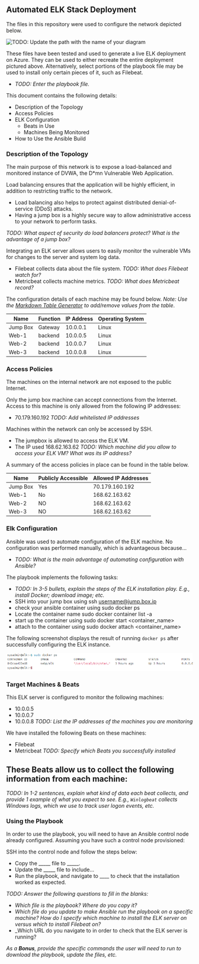 ## Automated ELK Stack Deployment

The files in this repository were used to configure the network depicted below.

![TODO: Update the path with the name of your diagram](images/diagram_filename.png)

These files have been tested and used to generate a live ELK deployment on Azure. They can be used to either recreate the entire deployment pictured above. Alternatively, select portions of the playbook file may be used to install only certain pieces of it, such as Filebeat.

  - _TODO: Enter the playbook file._

This document contains the following details:
- Description of the Topology
- Access Policies
- ELK Configuration
  - Beats in Use
  - Machines Being Monitored
- How to Use the Ansible Build


### Description of the Topology

The main purpose of this network is to expose a load-balanced and monitored instance of DVWA, the D*mn Vulnerable Web Application.

Load balancing ensures that the application will be highly efficient, in addition to restricting traffic to the network.
- Load balancing also helps to protect against distributed denial-of-service (DDoS) attacks.
- Having a jump box is a highly secure way to allow administrative access to your network to perform tasks.

 _TODO: What aspect of security do load balancers protect? What is the advantage of a jump box?_

Integrating an ELK server allows users to easily monitor the vulnerable VMs for changes to the server and system log data.
- Filebeat collects data about the file system.
_TODO: What does Filebeat watch for?_
- Metricbeat collects machine metrics.
 _TODO: What does Metricbeat record?_

The configuration details of each machine may be found below.
_Note: Use the [Markdown Table Generator](http://www.tablesgenerator.com/markdown_tables) to add/remove values from the table_.

| Name     | Function | IP Address | Operating System |
|----------|----------|------------|------------------|
| Jump Box | Gateway  | 10.0.0.1   | Linux            |
| Web-1    | backend  | 10.0.0.5   | Linux            |
| Web-2    | backend  | 10.0.0.7   | Linux            |
| Web-3    | backend  | 10.0.0.8   | Linux            |

### Access Policies

The machines on the internal network are not exposed to the public Internet. 

Only the jump box machine can accept connections from the Internet. Access to this machine is only allowed from the following IP addresses:
- 70.179.160.192 
_TODO: Add whitelisted IP addresses_

Machines within the network can only be accessed by SSH.
- The jumpbox is allowed to access the ELK VM.
 - The IP used 168.62.163.62 
 _TODO: Which machine did you allow to access your ELK VM? What was its IP address?_

A summary of the access policies in place can be found in the table below.

| Name     | Publicly Accessible | Allowed IP Addresses |
|----------|---------------------|----------------------|
| Jump Box | Yes                 | 70.179.160.192       |
| Web-1    | No                  | 168.62.163.62        |
| Web-2    | NO                  | 168.62.163.62        |
| Web-3    | NO                  | 168.62.163.62        |

### Elk Configuration

Ansible was used to automate configuration of the ELK machine. No configuration was performed manually, which is advantageous because...
- _TODO: What is the main advantage of automating configuration with Ansible?_

The playbook implements the following tasks:
- _TODO: In 3-5 bullets, explain the steps of the ELK installation play. E.g., install Docker; download image; etc._
- SSH into your jump box using ssh username@jump.box.ip
- check your ansible container using sudo docker ps
- Locate the container name sudo docker container list -a
- start up the container using sudo docker start <container_name>
- attach to the container using sudo docker attach <container_name>

The following screenshot displays the result of running `docker ps` after successfully configuring the ELK instance.

![TODO: Update the path with the name of your screenshot of docker ps output](images/docker_ps_output.png)

### Target Machines & Beats
This ELK server is configured to monitor the following machines:
- 10.0.0.5
- 10.0.0.7
- 10.0.0.8
_TODO: List the IP addresses of the machines you are monitoring_

We have installed the following Beats on these machines:
- Filebeat
- Metricbeat
_TODO: Specify which Beats you successfully installed_

These Beats allow us to collect the following information from each machine:
- 
_TODO: In 1-2 sentences, explain what kind of data each beat collects, and provide 1 example of what you expect to see. E.g., `Winlogbeat` collects Windows logs, which we use to track user logon events, etc._

### Using the Playbook
In order to use the playbook, you will need to have an Ansible control node already configured. Assuming you have such a control node provisioned: 

SSH into the control node and follow the steps below:
- Copy the _____ file to _____.
- Update the _____ file to include...
- Run the playbook, and navigate to ____ to check that the installation worked as expected.

_TODO: Answer the following questions to fill in the blanks:_
- _Which file is the playbook? Where do you copy it?_
- _Which file do you update to make Ansible run the playbook on a specific machine? How do I specify which machine to install the ELK server on versus which to install Filebeat on?_
- _Which URL do you navigate to in order to check that the ELK server is running?

_As a **Bonus**, provide the specific commands the user will need to run to download the playbook, update the files, etc._